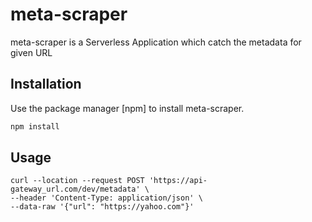 # meta-scraper

meta-scraper is a Serverless Application which catch the metadata for given URL

## Installation

Use the package manager [npm] to install meta-scraper.

```bash
npm install
```

## Usage

```nodejs
curl --location --request POST 'https://api-gateway_url.com/dev/metadata' \
--header 'Content-Type: application/json' \
--data-raw '{"url": "https://yahoo.com"}'
